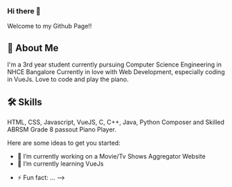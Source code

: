 
### Hi there 👋
Welcome to my Github Page!!

## 🚀 About Me
I'm a 3rd year student currently pursuing Computer Science Engineering in NHCE Bangalore
Currently in love with Web Development, especially coding in VueJs. Love to code and play the piano. 
  
## 🛠 Skills
HTML, CSS, Javascript, VueJS, C, C++, Java, Python
Composer and Skilled ABRSM Grade 8 passout Piano Player.
  

Here are some ideas to get you started:

- 🔭 I’m currently working on a Movie/Tv Shows Aggregator Website
- 🌱 I’m currently learning VueJs
<!-- - 👯 I’m looking to collaborate on ...
- 🤔 I’m looking for help with ...
- 💬 Ask me about ...
- 📫 How to reach me: ...
- 😄 Pronouns: ... -->
- ⚡ Fun fact: ...
-->
